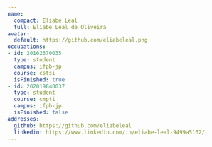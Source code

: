 ```yaml
---
name:
  compact: Eliabe Leal
  full: Eliabe Leal de Oliveira
avatar:
  default: https://github.com/eliabeleal.png
occupations:
- id: 20162370035
  type: student
  campus: ifpb-jp
  course: cstsi
  isFinished: true
- id: 202019840037
  type: student
  course: cmpti
  campus: ifpb-jp
  isFinished: false
addresses:
  github: https://github.com/eliabeleal
  linkedin: https://www.linkedin.com/in/eliabe-leal-9499a5162/
---
```

